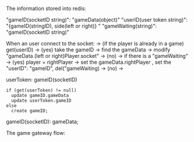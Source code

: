 
The information stored into redis:

"gameID(socketID string)": "gameData(object)"
"userID(user token string)": "{gameID(stringID), side(left or right)} "
"gameWaiting(string)": "gameID(socketID string)"


When an user connect to the socket:
-> (if the player is already in a game) get(userID)
  -> (yes) take the gameID -> find the gameData -> modify "gameData.(left or right)Player.socket"
  -> (no) -> if there is a "gameWaiting"
      -> (yes) player = rightPlayer -> set the gameData.rightPlayer , set the "userID": "gameID", del("gameWaiting)
      -> (no) -> 

userToken: gameID(socketID)

```
if (get(userToken) != null)
  update gameID.gameData
  update userToken.gameID
else
  create gameID;
```

gameID(socketID): gameData;


The game gateway flow:


